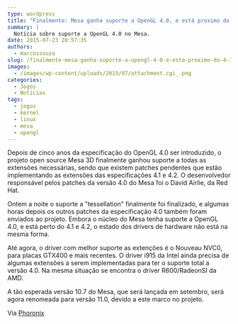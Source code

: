 ```yaml
---
type: wordpress
title: "Finalmente: Mesa ganha suporte a OpenGL 4.0, e está proximo do 4.1 e 4.2"
summary: |
  Notícia sobre suporte a OpenGL 4.0 no Mesa.
date: 2015-07-23 20:57:35
authors:
  - marcossouza
slug: /finalmente-mesa-ganha-suporte-a-opengl-4-0-e-esta-proximo-do-4-1-e-4-2/
images:
  - /images/wp-content/uploads/2015/07/attachment.cgi_.png
categories:
  - Jogos
  - Notícias
tags:
  - jogos
  - kernel
  - linux
  - mesa
  - opengl
---
```


Depois de cinco anos da especificação do OpenGL 4.0 ser introduzido, o projeto open source Mesa 3D finalmente ganhou suporte a todas as extensões necessárias, sendo que existem patches pendentes que estão implementando as extensões das especificações 4.1 e 4.2. O desenvolvedor responsável pelos patches da versão 4.0 do Mesa foi o David Airlie, da Red Hat.

<!--more-->

Ontem a noite o suporte a "tessellation" finalmente foi finalizado, e algumas horas depois os outros patches da especificação 4.0 também foram enviados ao projeto. Embora o núcleo do Mesa tenha suporte a OpenGL 4.0, e está perto do 4.1 e 4.2, o estado dos drivers de hardware não está na mesma forma.

Até agora, o driver com melhor suporte as extenções é o Nouveau NVC0, para placas GTX400 e mais recentes. O driver i915 da Intel ainda precisa de algumas extensões a serem implementadas para ter o suporte total a versão 4.0. Na mesma situação se encontra o driver R600/RadeonSI da AMD.

A tão esperada versão 10.7 do Mesa, que será lançada em setembro, será agora renomeada para versão 11.0, devido a este marco no projeto.

Via <a href="http://www.phoronix.com/scan.php?page=article&amp;item=mesa-opengl-40&amp;num=1" target="_blank">Phoronix</a>